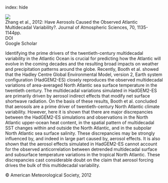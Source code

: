 index: hide

<div class="Citation">
    <div class="Citation-thumb CitationThumb-linked"  data-href="https://doi.org/10.1175/jas-d-12-0331.1">
      <img src="https://static.claimspace.cloud/climate-study-static/refs/thumbs/10/Zhang_et_al_2012-thumb.png" />
    </div>

  <div class="Citation-body">
    <div class="Citation-text">Zhang et al., 2012: Have Aerosols Caused the Observed Atlantic Multidecadal Variability?. <span class="Article-journal">Journal of Atmospheric Sciences, </span><span class="Article-volume">70, </span> 1135-1144pp.</div>
    <div class="Citation-links">
      <div class="CitationLink" data-href="https://doi.org/10.1175/jas-d-12-0331.1">
        <div class="CitationLink-icon CitationLink-Doi"></div>
        <div class="CitationLink-text">DOI</div>
      </div>
      <div class="CitationLink" data-href="https://scholar.google.com/scholar?q=10.1175/jas-d-12-0331.1">
        <div class="CitationLink-icon CitationLink-Scholar"></div>
        <div class="CitationLink-text">Google Scholar</div>
      </div>
    </div>
  </div>
</div>

Identifying the prime drivers of the twentieth-century multidecadal variability in the Atlantic Ocean is crucial for predicting how the Atlantic will evolve in the coming decades and the resulting broad impacts on weather and precipitation patterns around the globe. Recently, Booth et al. showed that the Hadley Centre Global Environmental Model, version 2, Earth system configuration (HadGEM2-ES) closely reproduces the observed multidecadal variations of area-averaged North Atlantic sea surface temperature in the twentieth century. The multidecadal variations simulated in HadGEM2-ES are primarily driven by aerosol indirect effects that modify net surface shortwave radiation. On the basis of these results, Booth et al. concluded that aerosols are a prime driver of twentieth-century North Atlantic climate variability. However, here it is shown that there are major discrepancies between the HadGEM2-ES simulations and observations in the North Atlantic upper-ocean heat content, in the spatial pattern of multidecadal SST changes within and outside the North Atlantic, and in the subpolar North Atlantic sea surface salinity. These discrepancies may be strongly influenced by, and indeed in large part caused by, aerosol effects. It is also shown that the aerosol effects simulated in HadGEM2-ES cannot account for the observed anticorrelation between detrended multidecadal surface and subsurface temperature variations in the tropical North Atlantic. These discrepancies cast considerable doubt on the claim that aerosol forcing drives the bulk of this multidecadal variability.

<div class="Citation-copy">
&copy; American Meteorological Society, 2012
</div>